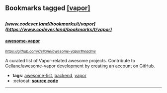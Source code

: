 ## Bookmarks tagged [[vapor]](https://www.codever.land/search?q=[vapor])

_<sup><sup>[www.codever.land/bookmarks/t/vapor](https://www.codever.land/bookmarks/t/vapor)</sup></sup>_
---
#### [awesome-vapor](https://github.com/Cellane/awesome-vapor#readme)
_<sup>https://github.com/Cellane/awesome-vapor#readme</sup>_

A curated list of Vapor-related awesome projects. Contribute to Cellane/awesome-vapor development by creating an account on GitHub.
* **tags**: [awesome-list](../tagged/awesome-list.md), [backend](../tagged/backend.md), [vapor](../tagged/vapor.md)
* :octocat: **[source code](https://github.com/Cellane/awesome-vapor#readme)**
---
